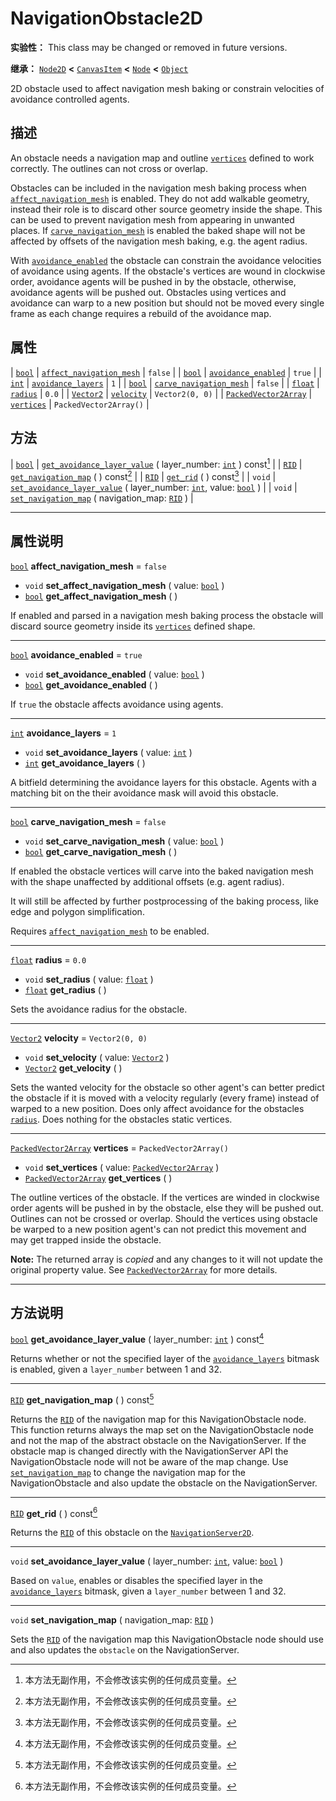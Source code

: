 <!-- ⚠ 请勿编辑本文件 ⚠ -->
<!-- 本文档使用脚本从 WeDot 引擎源码仓库生成。 -->
<!-- 生成脚本：https://github.com/WeDot-Engine/WeDot/tree/4.3/doc/tools/make_md.py； -->
<!-- 原文件：https://github.com/WeDot-Engine/WeDot/tree/4.3/doc/classes/NavigationObstacle2D.xml。 -->

<div id="_class_navigationobstacle2d"></div>

# NavigationObstacle2D

**实验性：** This class may be changed or removed in future versions.

**继承：** [`Node2D`](class_node2d.md) **<** [`CanvasItem`](class_canvasitem.md) **<** [`Node`](class_node.md) **<** [`Object`](class_object.md)

2D obstacle used to affect navigation mesh baking or constrain velocities of avoidance controlled agents.

## 描述

An obstacle needs a navigation map and outline [`vertices`](#class_navigationobstacle2d_property_vertices) defined to work correctly. The outlines can not cross or overlap.

Obstacles can be included in the navigation mesh baking process when [`affect_navigation_mesh`](#class_navigationobstacle2d_property_affect_navigation_mesh) is enabled. They do not add walkable geometry, instead their role is to discard other source geometry inside the shape. This can be used to prevent navigation mesh from appearing in unwanted places. If [`carve_navigation_mesh`](#class_navigationobstacle2d_property_carve_navigation_mesh) is enabled the baked shape will not be affected by offsets of the navigation mesh baking, e.g. the agent radius.

With [`avoidance_enabled`](#class_navigationobstacle2d_property_avoidance_enabled) the obstacle can constrain the avoidance velocities of avoidance using agents. If the obstacle's vertices are wound in clockwise order, avoidance agents will be pushed in by the obstacle, otherwise, avoidance agents will be pushed out. Obstacles using vertices and avoidance can warp to a new position but should not be moved every single frame as each change requires a rebuild of the avoidance map.

## 属性

| [`bool`](class_bool.md)                             | [`affect_navigation_mesh`](#class_navigationobstacle2d_property_affect_navigation_mesh) | ``false``                |
| [`bool`](class_bool.md)                             | [`avoidance_enabled`](#class_navigationobstacle2d_property_avoidance_enabled)           | ``true``                 |
| [`int`](class_int.md)                               | [`avoidance_layers`](#class_navigationobstacle2d_property_avoidance_layers)             | ``1``                    |
| [`bool`](class_bool.md)                             | [`carve_navigation_mesh`](#class_navigationobstacle2d_property_carve_navigation_mesh)   | ``false``                |
| [`float`](class_float.md)                           | [`radius`](#class_navigationobstacle2d_property_radius)                                 | ``0.0``                  |
| [`Vector2`](class_vector2.md)                       | [`velocity`](#class_navigationobstacle2d_property_velocity)                             | ``Vector2(0, 0)``        |
| [`PackedVector2Array`](class_packedvector2array.md) | [`vertices`](#class_navigationobstacle2d_property_vertices)                             | ``PackedVector2Array()`` |

## 方法

| [`bool`](class_bool.md) | [`get_avoidance_layer_value`](#class_navigationobstacle2d_method_get_avoidance_layer_value) ( layer_number: [`int`](class_int.md) ) const[^const]                   |
| [`RID`](class_rid.md)   | [`get_navigation_map`](#class_navigationobstacle2d_method_get_navigation_map) ( ) const[^const]                                                                     |
| [`RID`](class_rid.md)   | [`get_rid`](#class_navigationobstacle2d_method_get_rid) ( ) const[^const]                                                                                           |
| `void`                  | [`set_avoidance_layer_value`](#class_navigationobstacle2d_method_set_avoidance_layer_value) ( layer_number: [`int`](class_int.md), value: [`bool`](class_bool.md) ) |
| `void`                  | [`set_navigation_map`](#class_navigationobstacle2d_method_set_navigation_map) ( navigation_map: [`RID`](class_rid.md) )                                             |

<!-- rst-class:: classref-section-separator -->

---

## 属性说明

<div id="_class_navigationobstacle2d_property_affect_navigation_mesh"></div>

[`bool`](class_bool.md) **affect_navigation_mesh** = ``false`` <div id="class_navigationobstacle2d_property_affect_navigation_mesh"></div>

- `void` **set_affect_navigation_mesh** ( value: [`bool`](class_bool.md) )
- [`bool`](class_bool.md) **get_affect_navigation_mesh** ( )

If enabled and parsed in a navigation mesh baking process the obstacle will discard source geometry inside its [`vertices`](#class_navigationobstacle2d_property_vertices) defined shape.

<!-- rst-class:: classref-item-separator -->

---

<div id="_class_navigationobstacle2d_property_avoidance_enabled"></div>

[`bool`](class_bool.md) **avoidance_enabled** = ``true`` <div id="class_navigationobstacle2d_property_avoidance_enabled"></div>

- `void` **set_avoidance_enabled** ( value: [`bool`](class_bool.md) )
- [`bool`](class_bool.md) **get_avoidance_enabled** ( )

If `true` the obstacle affects avoidance using agents.

<!-- rst-class:: classref-item-separator -->

---

<div id="_class_navigationobstacle2d_property_avoidance_layers"></div>

[`int`](class_int.md) **avoidance_layers** = ``1`` <div id="class_navigationobstacle2d_property_avoidance_layers"></div>

- `void` **set_avoidance_layers** ( value: [`int`](class_int.md) )
- [`int`](class_int.md) **get_avoidance_layers** ( )

A bitfield determining the avoidance layers for this obstacle. Agents with a matching bit on the their avoidance mask will avoid this obstacle.

<!-- rst-class:: classref-item-separator -->

---

<div id="_class_navigationobstacle2d_property_carve_navigation_mesh"></div>

[`bool`](class_bool.md) **carve_navigation_mesh** = ``false`` <div id="class_navigationobstacle2d_property_carve_navigation_mesh"></div>

- `void` **set_carve_navigation_mesh** ( value: [`bool`](class_bool.md) )
- [`bool`](class_bool.md) **get_carve_navigation_mesh** ( )

If enabled the obstacle vertices will carve into the baked navigation mesh with the shape unaffected by additional offsets (e.g. agent radius).

It will still be affected by further postprocessing of the baking process, like edge and polygon simplification.

Requires [`affect_navigation_mesh`](#class_navigationobstacle2d_property_affect_navigation_mesh) to be enabled.

<!-- rst-class:: classref-item-separator -->

---

<div id="_class_navigationobstacle2d_property_radius"></div>

[`float`](class_float.md) **radius** = ``0.0`` <div id="class_navigationobstacle2d_property_radius"></div>

- `void` **set_radius** ( value: [`float`](class_float.md) )
- [`float`](class_float.md) **get_radius** ( )

Sets the avoidance radius for the obstacle.

<!-- rst-class:: classref-item-separator -->

---

<div id="_class_navigationobstacle2d_property_velocity"></div>

[`Vector2`](class_vector2.md) **velocity** = ``Vector2(0, 0)`` <div id="class_navigationobstacle2d_property_velocity"></div>

- `void` **set_velocity** ( value: [`Vector2`](class_vector2.md) )
- [`Vector2`](class_vector2.md) **get_velocity** ( )

Sets the wanted velocity for the obstacle so other agent's can better predict the obstacle if it is moved with a velocity regularly (every frame) instead of warped to a new position. Does only affect avoidance for the obstacles [`radius`](#class_navigationobstacle2d_property_radius). Does nothing for the obstacles static vertices.

<!-- rst-class:: classref-item-separator -->

---

<div id="_class_navigationobstacle2d_property_vertices"></div>

[`PackedVector2Array`](class_packedvector2array.md) **vertices** = ``PackedVector2Array()`` <div id="class_navigationobstacle2d_property_vertices"></div>

- `void` **set_vertices** ( value: [`PackedVector2Array`](class_packedvector2array.md) )
- [`PackedVector2Array`](class_packedvector2array.md) **get_vertices** ( )

The outline vertices of the obstacle. If the vertices are winded in clockwise order agents will be pushed in by the obstacle, else they will be pushed out. Outlines can not be crossed or overlap. Should the vertices using obstacle be warped to a new position agent's can not predict this movement and may get trapped inside the obstacle.

**Note:** The returned array is *copied* and any changes to it will not update the original property value. See [`PackedVector2Array`](class_packedvector2array.md) for more details.

<!-- rst-class:: classref-section-separator -->

---

## 方法说明

<div id="_class_navigationobstacle2d_method_get_avoidance_layer_value"></div>

[`bool`](class_bool.md) **get_avoidance_layer_value** ( layer_number: [`int`](class_int.md) ) const[^const]<div id="class_navigationobstacle2d_method_get_avoidance_layer_value"></div>

Returns whether or not the specified layer of the [`avoidance_layers`](#class_navigationobstacle2d_property_avoidance_layers) bitmask is enabled, given a `layer_number` between 1 and 32.

<!-- rst-class:: classref-item-separator -->

---

<div id="_class_navigationobstacle2d_method_get_navigation_map"></div>

[`RID`](class_rid.md) **get_navigation_map** ( ) const[^const]<div id="class_navigationobstacle2d_method_get_navigation_map"></div>

Returns the [`RID`](class_rid.md) of the navigation map for this NavigationObstacle node. This function returns always the map set on the NavigationObstacle node and not the map of the abstract obstacle on the NavigationServer. If the obstacle map is changed directly with the NavigationServer API the NavigationObstacle node will not be aware of the map change. Use [`set_navigation_map`](#class_navigationobstacle2d_method_set_navigation_map) to change the navigation map for the NavigationObstacle and also update the obstacle on the NavigationServer.

<!-- rst-class:: classref-item-separator -->

---

<div id="_class_navigationobstacle2d_method_get_rid"></div>

[`RID`](class_rid.md) **get_rid** ( ) const[^const]<div id="class_navigationobstacle2d_method_get_rid"></div>

Returns the [`RID`](class_rid.md) of this obstacle on the [`NavigationServer2D`](class_navigationserver2d.md).

<!-- rst-class:: classref-item-separator -->

---

<div id="_class_navigationobstacle2d_method_set_avoidance_layer_value"></div>

`void` **set_avoidance_layer_value** ( layer_number: [`int`](class_int.md), value: [`bool`](class_bool.md) )<div id="class_navigationobstacle2d_method_set_avoidance_layer_value"></div>

Based on `value`, enables or disables the specified layer in the [`avoidance_layers`](#class_navigationobstacle2d_property_avoidance_layers) bitmask, given a `layer_number` between 1 and 32.

<!-- rst-class:: classref-item-separator -->

---

<div id="_class_navigationobstacle2d_method_set_navigation_map"></div>

`void` **set_navigation_map** ( navigation_map: [`RID`](class_rid.md) )<div id="class_navigationobstacle2d_method_set_navigation_map"></div>

Sets the [`RID`](class_rid.md) of the navigation map this NavigationObstacle node should use and also updates the `obstacle` on the NavigationServer.

[^virtual]: 本方法通常需要用户覆盖才能生效。
[^const]: 本方法无副作用，不会修改该实例的任何成员变量。
[^vararg]: 本方法除了能接受在此处描述的参数外，还能够继续接受任意数量的参数。
[^constructor]: 本方法用于构造某个类型。
[^static]: 调用本方法无需实例，可直接使用类名进行调用。
[^operator]: 本方法描述的是使用本类型作为左操作数的有效运算符。
[^bitfield]: 这个值是由下列位标志构成位掩码的整数。
[^void]: 无返回值。
